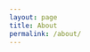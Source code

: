 ```yaml
---
layout: page
title: About
permalink: /about/
---
```

<!--
This is the base Jekyll theme. You can find out more info about customizing your Jekyll theme, as well as basic Jekyll usage documentation at [jekyllrb.com](https://jekyllrb.com/)
--
You can find the source code for Minima at GitHub:
[jekyll][jekyll-organization] /
[minima](https://github.com/jekyll/minima)
--
You can find the source code for Jekyll at GitHub:
[jekyll][jekyll-organization] /
[jekyll](https://github.com/jekyll/jekyll)


<!--[jekyll-organization]: https://github.com/jekyll 
